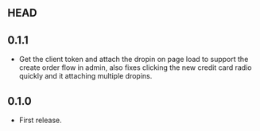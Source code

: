 ## HEAD

## 0.1.1

* Get the client token and attach the dropin on page load to support the create
order flow in admin, also fixes clicking the new credit card radio quickly and
it attaching multiple dropins.

## 0.1.0

* First release.
